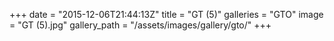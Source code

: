 +++
date = "2015-12-06T21:44:13Z"
title = "GT (5)"
galleries = "GTO"
image = "GT (5).jpg"
gallery_path = "/assets/images/gallery/gto/"
+++
